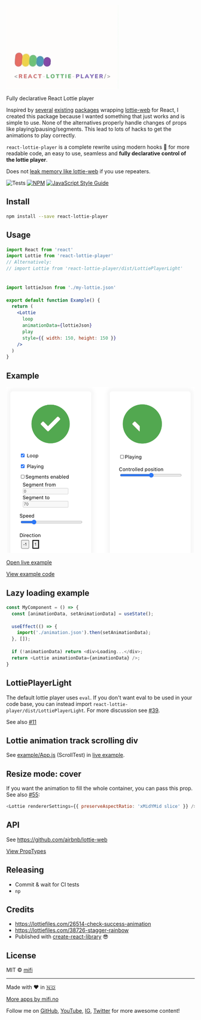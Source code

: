 ![](https://github.com/mifi/gifs/raw/master/react-lottie-player.gif)

Fully declarative React Lottie player

Inspired by [several](https://github.com/felippenardi/lottie-react-web) [existing](https://github.com/chenqingspring/react-lottie) [packages](https://github.com/Gamote/lottie-react) wrapping [lottie-web](https://github.com/airbnb/lottie-web) for React, I created this package because I wanted something that just works and is simple to use. None of the alternatives properly handle changes of props like playing/pausing/segments. This lead to lots of hacks to get the animations to play correctly.

`react-lottie-player` is a complete rewrite using modern hooks 🎣 for more readable code, an easy to use, seamless and **fully declarative control of the lottie player**.

Does not [leak memory like lottie-web](https://github.com/mifi/react-lottie-player/issues/35)  if you use repeaters.

![Tests](https://github.com/mifi/react-lottie-player/workflows/Tests/badge.svg) [![NPM](https://img.shields.io/npm/v/react-lottie-player.svg)](https://www.npmjs.com/package/react-lottie-player) [![JavaScript Style Guide](https://img.shields.io/badge/code_style-standard-brightgreen.svg)](https://standardjs.com)

## Install

```bash
npm install --save react-lottie-player
```

## Usage

```jsx
import React from 'react'
import Lottie from 'react-lottie-player'
// Alternatively:
// import Lottie from 'react-lottie-player/dist/LottiePlayerLight'


import lottieJson from './my-lottie.json'

export default function Example() {
  return (
    <Lottie
      loop
      animationData={lottieJson}
      play
      style={{ width: 150, height: 150 }}
    />
  )
}
```

## Example

[![](screenshot.png)](https://mifi.github.io/react-lottie-player/)

[Open live example](https://mifi.github.io/react-lottie-player/)

[View example code](https://github.com/mifi/react-lottie-player/blob/master/example/src/index.js)

## Lazy loading example

```js
const MyComponent = () => {
  const [animationData, setAnimationData] = useState();

  useEffect(() => {
    import('./animation.json').then(setAnimationData);
  }, []);

  if (!animationData) return <div>Loading...</div>;
  return <Lottie animationData={animationData} />;
}
```

## LottiePlayerLight

The default lottie player uses `eval`. If you don't want eval to be used in your code base, you can instead import `react-lottie-player/dist/LottiePlayerLight`. For more discussion see [#39](https://github.com/mifi/react-lottie-player/pull/39).

See also [#11](https://github.com/mifi/react-lottie-player/issues/11)

## Lottie animation track scrolling div

See [example/App.js](https://github.com/mifi/react-lottie-player/blob/master/example/src/App.js) (ScrollTest) in [live example](https://mifi.github.io/react-lottie-player/).

## Resize mode: cover

If you want the animation to fill the whole container, you can pass this prop. See also [#55](https://github.com/mifi/react-lottie-player/issues/55):

```js
<Lottie rendererSettings={{ preserveAspectRatio: 'xMidYMid slice' }} />
```

## API

See https://github.com/airbnb/lottie-web

[View PropTypes](https://github.com/mifi/react-lottie-player/blob/64eac186947be7ee5aad304ca4193c507ace8dc3/src/index.js#L147)

## Releasing

- Commit & wait for CI tests
- `np`

## Credits

- https://lottiefiles.com/26514-check-success-animation
- https://lottiefiles.com/38726-stagger-rainbow
- Published with [create-react-library](https://github.com/transitive-bullshit/create-react-library) 😎

## License

MIT © [mifi](https://github.com/mifi)

---

Made with ❤️ in [🇳🇴](https://www.youtube.com/watch?v=uQIv8Vo9_Jc)

[More apps by mifi.no](https://mifi.no/)

Follow me on [GitHub](https://github.com/mifi/), [YouTube](https://www.youtube.com/channel/UC6XlvVH63g0H54HSJubURQA), [IG](https://www.instagram.com/mifi.no/), [Twitter](https://twitter.com/mifi_no) for more awesome content!
